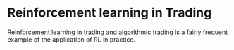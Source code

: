 # Reinforcement learning in Trading
 Reinforcement learning in trading and algorithmic trading is a fairly frequent example of the application of RL in practice.
